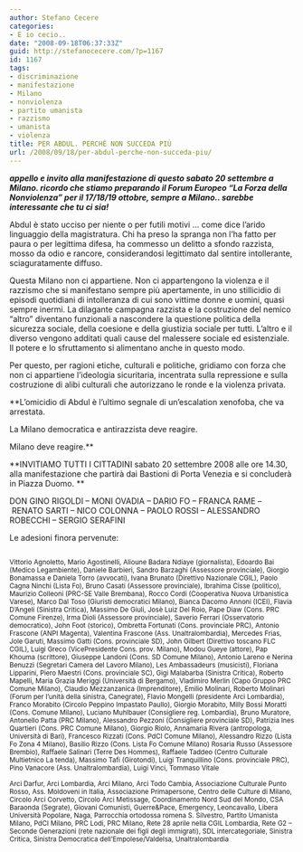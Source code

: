 ```yaml
---
author: Stefano Cecere
categories:
- E io cecio..
date: "2008-09-18T06:37:33Z"
guid: http://stefanocecere.com/?p=1167
id: 1167
tags:
- discriminazione
- manifestazione
- Milano
- nonviolenza
- partito umanista
- razzismo
- umanista
- violenza
title: PER ABDUL. PERCHÉ NON SUCCEDA PIÙ
url: /2008/09/18/per-abdul-perche-non-succeda-piu/
---
```


**_appello e invito alla manifestazione di questo sabato 20 settembre a Milano. ricordo che stiamo preparando il Forum Europeo &#8220;La Forza della Nonviolenza&#8221; per il 17/18/19 ottobre, sempre a Milano.. sarebbe interessante che tu ci sia!_**

Abdul è stato ucciso per niente o per futili motivi &#8230; come dice l&#8217;arido linguaggio della magistratura. Chi ha preso la spranga non l&#8217;ha fatto per paura o per legittima difesa, ha commesso un delitto a sfondo razzista, mosso da odio e rancore, considerandosi legittimato dal sentire intollerante, sciaguratamente diffuso.

Questa Milano non ci appartiene. Non ci appartengono la violenza e il razzismo che si manifestano sempre più apertamente, in uno stillicidio di episodi quotidiani di intolleranza di cui sono vittime donne e uomini, quasi sempre inermi. La dilagante campagna razzista e la costruzione del nemico &#8220;altro&#8221; diventano funzionali a nascondere la questione politica della sicurezza sociale, della coesione e della giustizia sociale per tutti. L&#8217;altro e il diverso vengono additati quali cause del malessere sociale ed esistenziale. Il potere e lo sfruttamento si alimentano anche in questo modo.

Per questo, per ragioni etiche, culturali e politiche, gridiamo con forza che non ci appartiene l&#8217;ideologia sicuritaria, incentrata sulla repressione e sulla costruzione di alibi culturali che autorizzano le ronde e la violenza privata.

**L&#8217;omicidio di Abdul è l&#8217;ultimo segnale di un&#8217;escalation xenofoba, che va arrestata.
  
La Milano democratica e antirazzista deve reagire.
  
Milano deve reagire.**

**INVITIAMO TUTTI I CITTADINI sabato 20 settembre 2008 alle ore 14.30, alla manifestazione che partirà dai Bastioni di Porta Venezia e si concluderà in Piazza Duomo. **

DON GINO RIGOLDI &#8211; MONI OVADIA &#8211; DARIO FO &#8211; FRANCA RAME &#8211; RENATO SARTI &#8211; NICO COLONNA &#8211; PAOLO ROSSI &#8211; ALESSANDRO ROBECCHI &#8211; SERGIO SERAFINI

Le adesioni finora pervenute: 
  
<small><br /> Vittorio Agnoletto, Mario Agostinelli, Alioune Badara Ndiaye (giornalista), Edoardo Bai (Medico Legambiente), Daniele Barbieri, Sandro Barzaghi (Assessore provinciale), Giorgio Bonamassa e Daniela Torro (avvocati), Ivana Brunato (Direttivo Nazionale CGIL), Paolo Cagna Ninchi (Lista Fo), Bruno Casati (Assessore provinciale), Ibrahima Cisse (politico), Maurizio Colleoni (PRC-SE Valle Brembana), Rocco Cordi (Cooperativa Nuova Urbanistica Varese), Marco Dal Toso (Giuristi democratici Milano), Bianca Dacomo Annoni (ICEI), Flavia D&#8217;Angeli (Sinistra Critica), Massimo De Giuli, Josè Luiz Del Roio, Pape Diaw (Cons. PRC Comune Firenze), Irma Dioli (Assessore provinciale), Saverio Ferrari (Osservatorio democratico), John Foot (storico), Ombretta Fortunati (Cons. provinciale PRC), Antonio Frascone (ANPI Magenta), Valentina Frascone (Ass. Unaltralombardia), Mercedes Frias, Jole Garuti, Massimo Gatti (Cons. provinciale SD), John Gilbert (Direttivo toscano FLC CGIL), Luigi Greco (VicePresidente Cons. prov. Milano), Modou Gueye (attore), Pap Khouma (scrittore), Giuseppe Landoni (Cons. SD Comune Milano), Antonio Lareno e Nerina Benuzzi (Segretari Camera del Lavoro Milano), Les Ambassadeurs (musicisti), Floriana Lipparini, Piero Maestri (Cons. provinciale SC), Gigi Malabarba (Sinistra Critica), Roberto Mapelli, Maria Grazia Meriggi (Università di Bergamo), Vladimiro Merlin (Capo Gruppo PRC Comune Milano), Claudio Mezzanzanica (Imprenditore), Emilio Molinari, Roberto Molinari (Forum per l&#8217;unità della sinistra, Canegrate), Flavio Mongelli (presidente Arci Lombardia), Franco Morabito (Circolo Peppino Impastato Paullo), Giorgio Morabito, Milly Bossi Moratti (Cons. Comune Milano), Luciano Muhlbauer (Consigliere reg. Lombardia), Bruno Muratore, Antonello Patta (PRC Milano), Alessandro Pezzoni (Consigliere provinciale SD), Patrizia Ines Quartieri (Cons. PRC Comune Milano), Giorgio Riolo, Annamaria Rivera (antropologa, Università di Bari), Francesco Rizzati (Cons. PdCI Comune Milano), Alessandro Rizzo (Lista Fo Zona 4 Milano), Basilio Rizzo (Cons. Lista Fo Comune Milano) Rosaria Russo (Assessore Brembio), Raffaele Salinari (Terre Des Hommes), Raffaele Taddeo (Centro Culturale Multietnico La tenda), Massimo Tafi (Girotondi), Luigi Tranquillino (Cons. provinciale PRC), Pino Vanacore (Ass. Unaltralombardia), Luigi Vinci, Tommaso Vitale</small>

 <small></small>

<small>Arci Darfur, Arci Lombardia, Arci Milano, Arci Todo Cambia, Associazione Culturale Punto Rosso, Ass. Moldoveni in Italia, Associazione Primapersone, Centro delle Culture di Milano, Circolo Arci Corvetto, Circolo Arci Metissage, Coordinamento Nord Sud del Mondo, CSA Baraonda (Segrate), Giovani Comunisti, Guerre&Pace, Emergency, Leoncavallo, Libera Università Popolare, Naga, Parrocchia ortodossa romena S. Silvestro, Partito Umanista Milano, PdCI Milano, PRC Lodi, PRC Milano, Rete 28 aprile nella CGIL Lombardia, Rete G2 &#8211; Seconde Generazioni (rete nazionale dei figli degli immigrati), SDL intercategoriale, Sinistra Critica, Sinistra Democratica dell&#8217;Empolese/Valdelsa, Unaltralombardia</small>
